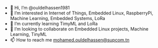 - 👋 Hi, I’m @ouldelhassen1981
- 👀 I’m interested in Internet of Things, Embedded Linux, RaspberryPi, Machine Learning, Embedded Systems, LoRa
- 🌱 I’m currently learning TimyML and LoRa 
- 💞️ I’m looking to collaborate on Embedded Linux projects, Machine Learning, TinyML
- 📫 How to reach me mohamed.ouldelhassen@supcom.tn

<!---
ouldelhassen1981/ouldelhassen1981 is a ✨ special ✨ repository because its `README.md` (this file) appears on your GitHub profile.
You can click the Preview link to take a look at your changes.
--->
